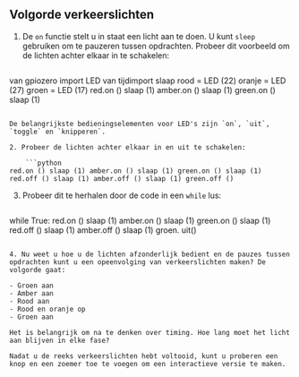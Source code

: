 ## Volgorde verkeerslichten

1. De `on` functie stelt u in staat een licht aan te doen. U kunt `sleep` gebruiken om te pauzeren tussen opdrachten. Probeer dit voorbeeld om de lichten achter elkaar in te schakelen:
    
    ```python
van gpiozero import LED van tijdimport slaap rood = LED (22) oranje = LED (27) groen = LED (17) red.on () slaap (1) amber.on () slaap (1) green.on () slaap (1)
```

De belangrijkste bedieningselementen voor LED's zijn `on`, `uit`, `toggle` en `knipperen`.

2. Probeer de lichten achter elkaar in en uit te schakelen:
    
    ```python
red.on () slaap (1) amber.on () slaap (1) green.on () slaap (1) red.off () slaap (1) amber.off () slaap (1) green.off ()
```

3. Probeer dit te herhalen door de code in een `while` lus:
    
    ```python
while True: red.on () slaap (1) amber.on () slaap (1) green.on () slaap (1) red.off () slaap (1) amber.off () slaap (1) groen. uit()
```

4. Nu weet u hoe u de lichten afzonderlijk bedient en de pauzes tussen opdrachten kunt u een opeenvolging van verkeerslichten maken? De volgorde gaat:

- Groen aan
- Amber aan
- Rood aan
- Rood en oranje op
- Groen aan

Het is belangrijk om na te denken over timing. Hoe lang moet het licht aan blijven in elke fase?

Nadat u de reeks verkeerslichten hebt voltooid, kunt u proberen een knop en een zoemer toe te voegen om een ​​interactieve versie te maken.